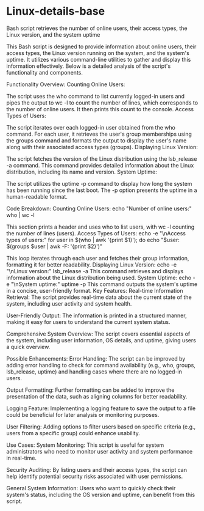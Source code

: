 # Linux-details-base
Bash script retrieves the number of online users, their access types, the Linux version, and the system uptime


This Bash script is designed to provide information about online users, their access types, the Linux version running on the system, and the system's uptime. It utilizes various command-line utilities to gather and display this information effectively. Below is a detailed analysis of the script's functionality and components.

Functionality Overview:
Counting Online Users:

The script uses the who command to list currently logged-in users and pipes the output to wc -l to count the number of lines, which corresponds to the number of online users. It then prints this count to the console.
Access Types of Users:

The script iterates over each logged-in user obtained from the who command. For each user, it retrieves the user's group memberships using the groups command and formats the output to display the user's name along with their associated access types (groups).
Displaying Linux Version:

The script fetches the version of the Linux distribution using the lsb_release -a command. This command provides detailed information about the Linux distribution, including its name and version.
System Uptime:

The script utilizes the uptime -p command to display how long the system has been running since the last boot. The -p option presents the uptime in a human-readable format.

Code Breakdown:
Counting Online Users:
echo "Number of online users:"
who | wc -l

This section prints a header and uses who to list users, with wc -l counting the number of lines (users).
Access Types of Users:
echo -e "\nAccess types of users:"
for user in $(who | awk '{print $1}'); do
    echo "$user: $(groups $user | awk -F: '{print $2}')"
    
This loop iterates through each user and fetches their group information, formatting it for better readability.
Displaying Linux Version:
echo -e "\nLinux version:"
lsb_release -a
This command retrieves and displays information about the Linux distribution being used.
System Uptime:
echo -e "\nSystem uptime:"
uptime -p
This command outputs the system's uptime in a concise, user-friendly format.
Key Features:
Real-time Information Retrieval: The script provides real-time data about the current state of the system, including user activity and system health.

User-Friendly Output: The information is printed in a structured manner, making it easy for users to understand the current system status.

Comprehensive System Overview: The script covers essential aspects of the system, including user information, OS details, and uptime, giving users a quick overview.

Possible Enhancements:
Error Handling: The script can be improved by adding error handling to check for command availability (e.g., who, groups, lsb_release, uptime) and handling cases where there are no logged-in users.

Output Formatting: Further formatting can be added to improve the presentation of the data, such as aligning columns for better readability.

Logging Feature: Implementing a logging feature to save the output to a file could be beneficial for later analysis or monitoring purposes.

User Filtering: Adding options to filter users based on specific criteria (e.g., users from a specific group) could enhance usability.

Use Cases:
System Monitoring: This script is useful for system administrators who need to monitor user activity and system performance in real-time.

Security Auditing: By listing users and their access types, the script can help identify potential security risks associated with user permissions.

General System Information: Users who want to quickly check their system's status, including the OS version and uptime, can benefit from this script.
